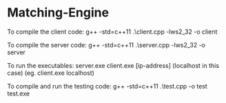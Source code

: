 # Matching-Engine

To compile the client code:
g++ -std=c++11 .\client.cpp -lws2_32 -o client

To compile the server code:
g++ -std=c++11 .\server.cpp -lws2_32 -o server

To run the executables:
server.exe 
client.exe [ip-address] (localhost in this case) (eg. client.exe localhost)

To compile and run the testing code:
g++ -std=c++11 .\test.cpp -o test
test.exe
